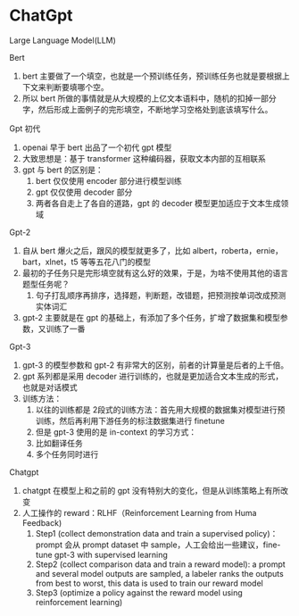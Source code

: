 # ChatGpt

Large Language Model(LLM) 

Bert
1. bert 主要做了一个填空，也就是一个预训练任务，预训练任务也就是要根据上下文来判断要填哪个空。
2. 所以 bert 所做的事情就是从大规模的上亿文本语料中，随机的扣掉一部分字，然后形成上面例子的完形填空，不断地学习空格处到底该填写什么。


Gpt 初代
1. openai 早于 bert 出品了一个初代 gpt 模型
2. 大致思想是：基于 transformer 这种编码器，获取文本内部的互相联系
3. gpt 与 bert 的区别是：
    1. bert 仅仅使用 encoder 部分进行模型训练
    2. gpt 仅仅使用 decoder 部分
    3. 两者各自走上了各自的道路，gpt 的 decoder 模型更加适应于文本生成领域

Gpt-2
1. 自从 bert 爆火之后，跟风的模型就更多了，比如 albert，roberta，ernie，bart，xlnet，t5 等等五花八门的模型
2. 最初的子任务只是完形填空就有这么好的效果，于是，为啥不使用其他的语言题型任务呢？
    1. 句子打乱顺序再排序，选择题，判断题，改错题，把预测按单词改成预测实体词汇
3. gpt-2 主要就是在 gpt 的基础上，有添加了多个任务，扩增了数据集和模型参数，又训练了一番

Gpt-3
1. gpt-3 的模型参数和 gpt-2 有非常大的区别，前者的计算量是后者的上千倍。
2. gpt 系列都是采用 decoder 进行训练的，也就是更加适合文本生成的形式，也就是对话模式
3. 训练方法：
    1. 以往的训练都是 2段式的训练方法：首先用大规模的数据集对模型进行预训练，然后再利用下游任务的标注数据集进行 finetune
    2. 但是 gpt-3 使用的是 in-context 的学习方式：
    3. 比如翻译任务
    4. 多个任务同时进行

Chatgpt
1. chatgpt 在模型上和之前的 gpt 没有特别大的变化，但是从训练策略上有所改变
2. 人工操作的 reward：RLHF（Reinforcement Learning from Huma Feedback)
    1. Step1 (collect demonstration data and train a supervised policy)：prompt 会从 prompt dataset 中 sample，人工会给出一些建议，fine-tune gpt-3 with supervised learning
    2. Step2 (collect comparison data and train a reward model): a prompt and several model outputs are sampled, a labeler ranks the outputs from best to worst, this data is used to train our reward model
    3. Step3 (optimize a policy against the reward model using reinforcement learning) 
